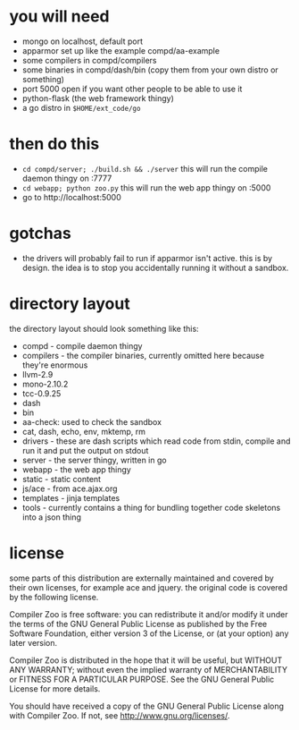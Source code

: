 you will need
=============

* mongo on localhost, default port
* apparmor set up like the example compd/aa-example
* some compilers in compd/compilers
* some binaries in compd/dash/bin (copy them from your own distro or something)
* port 5000 open if you want other people to be able to use it
* python-flask (the web framework thingy)
* a go distro in `$HOME/ext_code/go`

then do this
============

* `cd compd/server; ./build.sh && ./server`
  this will run the compile daemon thingy on :7777
* `cd webapp; python zoo.py`
  this will run the web app thingy on :5000
* go to http://localhost:5000

gotchas
=======

* the drivers will probably fail to run if apparmor isn't active. this is by design. the idea is to stop you accidentally running it without a sandbox.

directory layout
================

the directory layout should look something like this:

* compd - compile daemon thingy
 * compilers - the compiler binaries, currently omitted here because they're enormous
  * llvm-2.9
  * mono-2.10.2
  * tcc-0.9.25
 * dash
  * bin
   * aa-check: used to check the sandbox
   * cat, dash, echo, env, mktemp, rm
 * drivers - these are dash scripts which read code from stdin, compile and run it and put the output on stdout
 * server - the server thingy, written in go
* webapp - the web app thingy
 * static - static content
  * js/ace - from ace.ajax.org
 * templates - jinja templates
 * tools - currently contains a thing for bundling together code skeletons into a json thing

license
=======

some parts of this distribution are externally maintained and covered
by their own licenses, for example ace and jquery. the original code is covered
by the following license.

Compiler Zoo is free software: you can redistribute it and/or modify
it under the terms of the GNU General Public License as published by
the Free Software Foundation, either version 3 of the License, or
(at your option) any later version.

Compiler Zoo is distributed in the hope that it will be useful,
but WITHOUT ANY WARRANTY; without even the implied warranty of
MERCHANTABILITY or FITNESS FOR A PARTICULAR PURPOSE.  See the
GNU General Public License for more details.

You should have received a copy of the GNU General Public License
along with Compiler Zoo.  If not, see <http://www.gnu.org/licenses/>.
      
